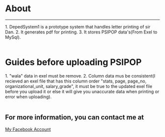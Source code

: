 <h1>About</h1>
<hr>
1. DepedSystem1 is a prototype system that handles letter printing of sir Dan.
2. It generates pdf for printing.
3. It stores PSIPOP data's(From Exel to MySql).<br><br>
<h1>Guides before uploading PSIPOP</h1>
1. "wala" data in exel must be remove.
2. Column data mus be consistent(I recieved an exel file that has this column order "stats, page, page_no, organizational_unit, salary_grade", it must be true to the updated exel file before you upload it or else it will give you unaccurate data when printing or error when uploading).
<br><br>
<h2>For more information, you can contact me at</h2>
<a href="https://www.facebook.com/roberto.tupaz.2024/">My Facebook Account</a>
